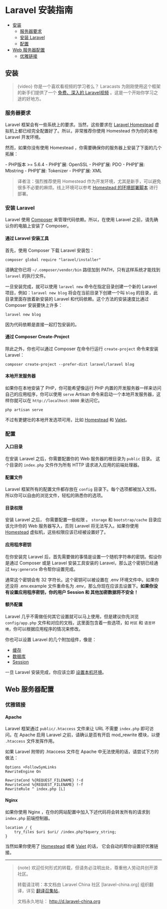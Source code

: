 # Laravel 安装指南

- [安装](#installation)
    - [服务器要求](#server-requirements)
    - [安装 Laravel](#installing-laravel)
    - [配置](#configuration)
- [Web 服务器配置](#web-server-configuration)
    - [优雅链接](#pretty-urls)


<a name="installation"></a>
## 安装

> {video} 你是一个喜欢看视频的学习者么？ Laracasts 为刚刚使用这个框架的新手们提供了一个 [免费、深入的 Laravel视频](https://laracasts.com/series/laravel-from-scratch-2017) 。这是一个开始你学习之途的好地方。

<a name="server-requirements"></a>
### 服务器要求

Laravel 框架会有一些系统上的要求。当然，这些要求在 [Laravel Homestead](/docs/{{version}}/homestead) 虚拟机上都已经完全配置好了。所以，非常推荐你使用 Homestead 作为你的本地 Laravel 开发环境。

然而，如果你没有使用 Homestead ，你需要确保你的服务器上安装了下面的几个拓展：

<div class="content-list" markdown="1">
- PHP版本 >= 5.6.4
- PHP扩展: OpenSSL 
- PHP扩展: PDO
- PHP扩展: Mbstring
- PHP扩展: Tokenizer
- PHP扩展: XML
</div>

> 译者注：强烈推荐使用 Homestead 作为开发环境，尤其是新手，可以避免很多不必要的麻烦。线上环境可以参考 [Homestead 的环境部署脚本](https://github.com/laravel/settler/blob/master/scripts/provision.sh) 进行部署。

<a name="installing-laravel"></a>

### 安装 Laravel 

Laravel 使用 [Composer](https://getcomposer.org) 来管理代码依赖。所以，在使用 Laravel 之前，请先确认你的电脑上安装了 Composer。

#### 通过 Laravel 安装工具

首先，使用 Composer 下载 Laravel 安装包：

    composer global require "laravel/installer"

请确定你已将 `~/.composer/vendor/bin` 路径加到 PATH，只有这样系统才能找到 `laravel` 的执行文件。

一旦安装完成，就可以使用 `laravel new` 命令在指定目录创建一个新的 Laravel 项目，例如：`laravel new blog` 将会在当前目录下创建一个叫 `blog` 的目录，此目录里面存放着新安装的 Laravel 和代码依赖。这个方法的安装速度比通过 Composer 安装要快上许多：

    laravel new blog

因为代码依赖是直接一起打包安装的。

#### 通过 Composer Create-Project

除此之外，你也可以通过 Composer 在命令行运行 `create-project` 命令来安装 Laravel：

    composer create-project --prefer-dist laravel/laravel blog

#### 本地开发服务器

如果你在本地安装了 PHP，你可能希望像运行 PHP 内置的开发服务器一样来访问自己的应用程序，你可以使用 `serve` Artisan 命令来启动一个本地开发服务器，这样你就可以在 `http://localhost:8000` 来访问它。

	php artisan serve

不过有更健壮的本地开发选项可用，比如 [Homestead](/docs/{{version}}/homestead) 和 [Valet](/docs/{{version}}/valet)。

<a name="configuration"></a>
### 配置

#### 入口目录

在安装 Laravel 之后，你需要配置你的 Web 服务器的根目录为 `public` 目录。 这个目录的 `index.php` 文件作为所有 HTTP 请求进入应用的前端处理器。

#### 配置文件

Laravel 框架所有的配置文件都存放在 `config` 目录下。每个选项都被加入文档，所以你可以自由的浏览文件，轻松的熟悉你的选项。

#### 目录权限

安装 Laravel 之后， 你需要配置一些权限 。 `storage` 和 `bootstrap/cache` 目录应该允许你的 Web 服务器写入，否则 Laravel 将无法写入。如果你使用 [Homestead](/docs/{{version}}/homestead) 虚拟机，这些权限应该已经被设置好了。

#### 应用程序密钥

在你安装完 Laravel 后，首先需要做的事情是设置一个随机字符串的密钥。假设你是通过 Composer 或是 Laravel 安装工具安装的 Laravel，那么这个密钥已经通过 `key:generate` 命令帮你设置完成。

通常这个密钥会有 32 字符长。这个密钥可以被设置在 .env 环境文件中。如果你还没将 .env.example 文件重命名为 .env，那么你现在应该去设置下。**如果你没有设置应用程序密钥，你的用户 Session  和 其他加密数据将不安全！**


#### 额外配置

Laravel 几乎不需做任何其它设置就可以马上使用，但是建议你先浏览 `config/app.php` 文件和对应的文档，这里面包含着一些选项，如 `时区` 和 `语言环境`，你可以根据应用程序的情况来修改。

你也可以设置 Laravel 的几个附加组件，像是：

- [缓存](/docs/{{version}}/cache#configuration)
- [数据库](/docs/{{version}}/database#configuration)
- [Session](/docs/{{version}}/session#configuration)

一旦 Laravel 安装完成，你应该立即 [设置本机环境](/docs/{{version}}/installation#environment-configuration)。

<a name="web-server-configuration"></a>
## Web 服务器配置
<a name="pretty-urls"></a>
### 优雅链接

#### Apache
Laravel 框架通过 `public/.htaccess` 文件来让 URL 不需要 `index.php` 即可访问。在 Apache 启用 Laravel 之前，请确认是否有开启 mod_rewrite 模块，以便 `.htaccess` 文件发挥作用。

如果 Laravel 附带的 .htaccess 文件在 Apache 中无法使用的话，请尝试下方的做法：

	Options +FollowSymLinks
	RewriteEngine On

	RewriteCond %{REQUEST_FILENAME} !-d
	RewriteCond %{REQUEST_FILENAME} !-f
	RewriteRule ^ index.php [L]

#### Nginx

如果你使用 Nginx ，在你的网站配置中加入下述代码将会转发所有的请求到 `index.php` 前端控制器。

    location / {
        try_files $uri $uri/ /index.php?$query_string;
    }

  	
当然如果你使用了 [Homestead](/docs/{{version}}/homestead) 或者 [Valet](/docs/{{version}}/valet) 的话， 它会自动的帮你设置好优雅链接。  



--- 

> {note} 欢迎任何形式的转载，但请务必注明出处，尊重他人劳动共创开源社区。
> 
> 转载请注明：本文档由 Laravel China 社区 [laravel-china.org] 组织翻译，详见 [翻译召集帖](https://laravel-china.org/topics/3810/laravel-54-document-translation-come-and-join-the-translation)。
> 
> 文档永久地址： http://d.laravel-china.org
